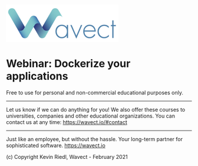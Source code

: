 <img src="https://github.com/wsdt/wsdt.github.io/blob/gh-pages/img/logos/logo_combination_registered.png" alt="Wavect" />

# Webinar: Dockerize your applications


Free to use for personal and non-commercial educational purposes only.

---
Let us know if we can do anything for you! We also offer these courses to universities, companies and other educational organizations. 
You can contact us at any time: https://wavect.io/#contact

---
Just like an employee, but without the hassle. Your long-term partner for sophisticated software.
https://wavect.io


(c) Copyright Kevin Riedl, Wavect - February 2021
